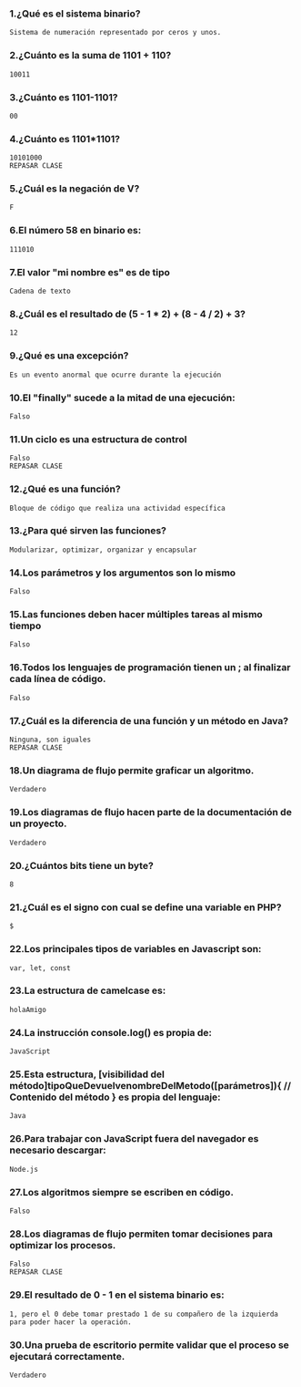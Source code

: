 ### 1.¿Qué es el sistema binario?
    Sistema de numeración representado por ceros y unos.

### 2.¿Cuánto es la suma de 1101 + 110?
    10011
### 3.¿Cuánto es 1101-1101?
    00
### 4.¿Cuánto es 1101*1101?
    10101000
    REPASAR CLASE
### 5.¿Cuál es la negación de V?
    F
### 6.El número 58 en binario es:
    111010
### 7.El valor "mi nombre es" es de tipo
    Cadena de texto
### 8.¿Cuál es el resultado de (5 - 1 * 2) + (8 - 4 / 2) + 3?
    12
### 9.¿Qué es una excepción?
    Es un evento anormal que ocurre durante la ejecución
### 10.El "finally" sucede a la mitad de una ejecución:
    Falso
### 11.Un ciclo es una estructura de control
    Falso
    REPASAR CLASE
### 12.¿Qué es una función?
    Bloque de código que realiza una actividad específica
### 13.¿Para qué sirven las funciones?
    Modularizar, optimizar, organizar y encapsular
### 14.Los parámetros y los argumentos son lo mismo
    Falso
### 15.Las funciones deben hacer múltiples tareas al mismo tiempo
    Falso
### 16.Todos los lenguajes de programación tienen un ; al finalizar cada línea de código.
    Falso
### 17.¿Cuál es la diferencia de una función y un método en Java?
    Ninguna, son iguales
    REPASAR CLASE
### 18.Un diagrama de flujo permite graficar un algoritmo.
    Verdadero
### 19.Los diagramas de flujo hacen parte de la documentación de un proyecto.
    Verdadero
### 20.¿Cuántos bits tiene un byte?
    8
### 21.¿Cuál es el signo con cual se define una variable en PHP?
    $
### 22.Los principales tipos de variables en Javascript son:
    var, let, const
### 23.La estructura de camelcase es:
    holaAmigo

### 24.La instrucción console.log() es propia de:
    JavaScript

### 25.Esta estructura, [visibilidad del método]tipoQueDevuelvenombreDelMetodo([parámetros]){  // Contenido del método } es propia del lenguaje:
    Java
### 26.Para trabajar con JavaScript fuera del navegador es necesario descargar:
    Node.js
### 27.Los algoritmos siempre se escriben en código.
    Falso
### 28.Los diagramas de flujo permiten tomar decisiones para optimizar los procesos.

    Falso
    REPASAR CLASE
### 29.El resultado de 0 - 1 en el sistema binario es:

    1, pero el 0 debe tomar prestado 1 de su compañero de la izquierda para poder hacer la operación.

### 30.Una prueba de escritorio permite validar que el proceso se ejecutará correctamente.
    Verdadero